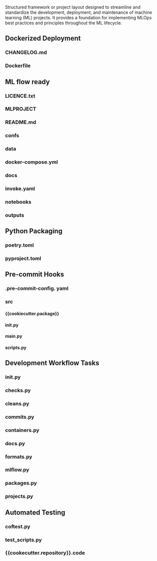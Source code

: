 Structured framework or project layout designed to streamline and standardize the development, deployment, and maintenance of machine learning (ML) projects. 
It provides a foundation for implementing MLOps best practices and principles throughout the ML lifecycle.

## Dockerized Deployment
### CHANGELOG.md
### Dockerfile

## ML flow ready
### LICENCE.txt
### MLPROJECT
### README.md
### confs
### data
### docker-compose.yml
### docs
### invoke.yaml
### notebooks
### outputs

## Python Packaging
### poetry.toml
### pyproject.toml

## Pre-commit Hooks
### .pre-commit-config. yaml
### src
#### {{cookiecutter.package}}
#### __init__.py
#### __main__.py
#### scripts.py

## Development Workflow Tasks
### __init__.py
### checks.py
### cleans.py
### commits.py
### containers.py
### docs.py
### formats.py
### mlflow.py
### packages.py
### projects.py

## Automated Testing
### coftest.py
### test_scripts.py
### {{cookecutter.repository}}.code
